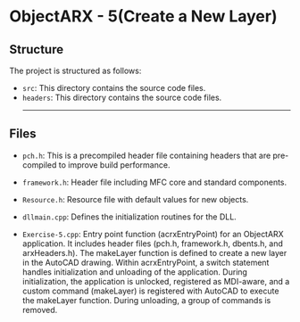 # ObjectARX - 5(Create a New Layer)

## Structure

The project is structured as follows:

- `src`: This directory contains the source code files.
- `headers`: This directory contains the source code files.
  <hr>

## Files

- `pch.h`: This is a precompiled header file containing headers that are pre-compiled to improve build performance.

- `framework.h`: Header file including MFC core and standard components.

- `Resource.h`: Resource file with default values for new objects.

- `dllmain.cpp`: Defines the initialization routines for the DLL.

- `Exercise-5.cpp`: Entry point function (acrxEntryPoint) for an ObjectARX application. It includes header files (pch.h, framework.h, dbents.h, and arxHeaders.h). The makeLayer function is defined to create a new layer in the AutoCAD drawing. Within acrxEntryPoint, a switch statement handles initialization and unloading of the application. During initialization, the application is unlocked, registered as MDI-aware, and a custom command (makeLayer) is registered with AutoCAD to execute the makeLayer function. During unloading, a group of commands is removed. 
